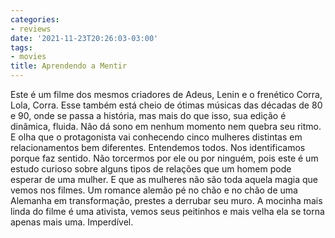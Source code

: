 ```yaml
---
categories:
- reviews
date: '2021-11-23T20:26:03-03:00'
tags:
- movies
title: Aprendendo a Mentir
---
```


Este é um filme dos mesmos criadores de Adeus, Lenin e o frenético Corra, Lola, Corra. Esse também está cheio de ótimas músicas das décadas de 80 e 90, onde se passa a história, mas mais do que isso, sua edição é dinâmica, fluida. Não dá sono em nenhum momento nem quebra seu ritmo. E olha que o protagonista vai conhecendo cinco mulheres distintas em relacionamentos bem diferentes. Entendemos todos. Nos identificamos porque faz sentido. Não torcermos por ele ou por ninguém, pois este é um estudo curioso sobre alguns tipos de relações que um homem pode esperar de uma mulher. E que as mulheres não são toda aquela magia que vemos nos filmes. Um romance alemão pé no chão e no chão de uma Alemanha em transformação, prestes a derrubar seu muro. A mocinha mais linda do filme é uma ativista, vemos seus peitinhos e mais velha ela se torna apenas mais uma. Imperdível.